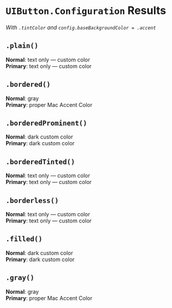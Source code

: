 # `UIButton.Configuration` Results
*With `.tintColor` and `config.baseBackgroundColor = .accent`*

## `.plain()`
**Normal**: text only — custom color  
**Primary**: text only — custom color

## `.bordered()`
**Normal**: gray  
**Primary**: proper Mac Accent Color

## `.borderedProminent()`
**Normal**: dark custom color  
**Primary**: dark custom color

## `.borderedTinted()`
**Normal**: text only — custom color  
**Primary**: text only — custom color

## `.borderless()`
**Normal**: text only — custom color  
**Primary**: text only — custom color

## `.filled()`
**Normal**: dark custom color  
**Primary**: dark custom color

## `.gray()`
**Normal**: gray  
**Primary**: proper Mac Accent Color
